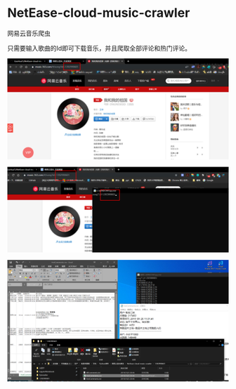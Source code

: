 # NetEase-cloud-music-crawler
 网易云音乐爬虫 

只需要输入歌曲的Id即可下载音乐，并且爬取全部评论和热门评论。

![1570106748096](https://github.com/GaoHuaTJ/NetEase-cloud-music-crawler/blob/master/img/1570106748096.png)

![1570106779300](https://github.com/GaoHuaTJ/NetEase-cloud-music-crawler/blob/master/img/1570106779300.png)

![1570106947453](https://github.com/GaoHuaTJ/NetEase-cloud-music-crawler/blob/master/img/1570106947453.png)
